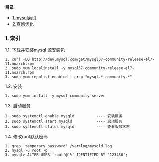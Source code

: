 **目录**

* [1.mysql索引](#1)
* [2.查询优化](#2)

### 1. 索引
1.1. 下载并安装mysql 源安装包

```
1. curl -LO http://dev.mysql.com/get/mysql57-community-release-el7-11.noarch.rpm
2. sudo yum localinstall -y mysql57-community-release-el7-11.noarch.rpm
3. sudo yum repolist enabled | grep "mysql.*-community.*"
```
1.2. 安装
```
1. sudo yum install -y mysql-community-server
```
1.3. 启动服务
```
1. sudo systemctl enable mysqld          ---- 安装服务
2. sudo systemctl start mysqld           ---- 启动服务
3. sudo systemctl status mysqld          ---- 查看服务状态
```
1.4. 修改root默认密码
```
1. grep 'temporary password' /var/log/mysqld.log
2. mysql -u root -p
3. mysql> ALTER USER 'root'@'%' IDENTIFIED BY '123456';
```
